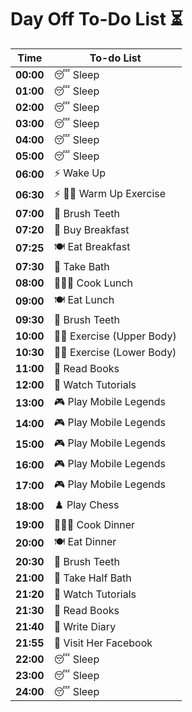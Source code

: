# Day Off To-Do List ⏳

| **Time**  | **To-do List**           |
| --------- | ------------------------- |
| **00:00** | 😴 Sleep                  |
| **01:00** | 😴 Sleep                  |
| **02:00** | 😴 Sleep                  |
| **03:00** | 😴 Sleep                  |
| **04:00** | 😴 Sleep                  |
| **05:00** | 😴 Sleep                  |
| **06:00** | ⚡ Wake Up                |
| **06:30** | ⚡ 💪🏻 Warm Up Exercise    |
| **07:00** | 🦷 Brush Teeth            |
| **07:20** | 🛒 Buy Breakfast          |
| **07:25** | 🍽️ Eat Breakfast          |
| **07:30** | 🛁 Take Bath              |
| **08:00** | 👨🏼‍🍳 Cook Lunch             |
| **09:00** | 🍽️ Eat Lunch              |
| **09:30** | 🦷 Brush Teeth            |
| **10:00** | 💪🏻 Exercise (Upper Body)  |
| **10:30** | 💪🏻 Exercise (Lower Body)  |
| **11:00** | 📖 Read Books             |
| **12:00** | 🎥 Watch Tutorials        |
| **13:00** | 🎮 Play Mobile Legends    |
| **14:00** | 🎮 Play Mobile Legends    |
| **15:00** | 🎮 Play Mobile Legends    |
| **16:00** | 🎮 Play Mobile Legends    |
| **17:00** | 🎮 Play Mobile Legends    |
| **18:00** | ♟️ Play Chess             |
| **19:00** | 👨🏼‍🍳 Cook Dinner            |
| **20:00** | 🍽️ Eat Dinner             |
| **20:30** | 🦷 Brush Teeth            |
| **21:00** | 🛁 Take Half Bath         |
| **21:20** | 🎥 Watch Tutorials        |
| **21:30** | 📖 Read Books             |
| **21:40** | 🖤 Write Diary            |
| **21:55** | 🖤 Visit Her Facebook     |
| **22:00** | 😴 Sleep                  |
| **23:00** | 😴 Sleep                  |
| **24:00** | 😴 Sleep                  |
